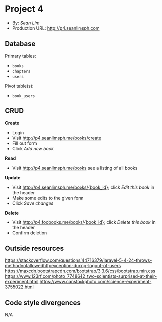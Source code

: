 # Project 4
+ By: *Sean Lim*
+ Production URL: <http://p4.seanlimsph.com>

## Database

Primary tables:
  + `books`
  + `chapters`
  + `users`
  
Pivot table(s):
  + `book_users`


## CRUD

__Create__
  + Login
  + Visit <http://p4.seanlimsph.me/books/create>
  + Fill out form
  + Click *Add new book*
  
__Read__
  + Visit <http://p4.seanlimsph.me/books> see a listing of all books
  
__Update__
  + Visit <http://p4.seanlimsph.me/books/{book_id}>; click *Edit this book* in the header
  + Make some edits to the given form
  + Click *Save changes*
  
__Delete__
  + Visit <http://p4.foobooks.me/books/{book_id}>; click *Delete this book* in the header
  + Confirm deletion

## Outside resources
<https://stackoverflow.com/questions/44716379/laravel-5-4-24-throws-methodnotallowedhttpexception-during-logout-of-users>
<https://maxcdn.bootstrapcdn.com/bootstrap/3.3.6/css/bootstrap.min.css>
<https://www.123rf.com/photo_7748642_two-scientists-surprised-at-their-experiment.html>
<https://www.canstockphoto.com/science-experiment-3755022.html>


## Code style divergences
N/A
